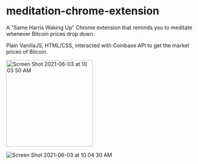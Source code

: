 # meditation-chrome-extension

A "Same Harris Waking Up" Chrome extension that reminds you to meditate whenever Bitcoin prices drop down. 

Plain VanillaJS, HTML/CSS, interacted with Coinbase API to get the market prices of Bitcoin.

<img width="232" alt="Screen Shot 2021-06-03 at 10 03 50 AM" src="https://user-images.githubusercontent.com/9327902/120684279-5b6afd00-c453-11eb-8873-fc4b9952500e.png">

![Screen Shot 2021-06-03 at 10 04 30 AM](https://user-images.githubusercontent.com/9327902/120684288-5efe8400-c453-11eb-9331-f07e185b0a73.png)

